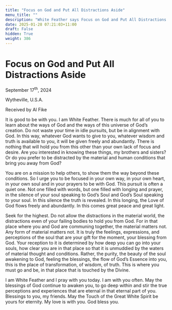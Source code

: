 ```yaml
---
title: "Focus on God and Put All Distractions Aside"
menu_title: ""
description: "White Feather says Focus on God and Put All Distractions Aside"
date: 2025-01-28 07:21:03+11:00
draft: False
hidden: True
weight: 386
---
```

# Focus on God and Put All Distractions Aside

September 17<sup>th</sup>, 2024

Wytheville, U.S.A.

Received by Al Fike 

It is good to be with you. I am White Feather. There is much for all of you to learn about the ways of God and the ways of this universe of God’s creation. Do not waste your time in idle pursuits, but be in alignment with God. In this way, whatever God wants to give to you, whatever wisdom and truth is available to you, it will be given freely and abundantly. There is nothing that will hold you from this other than your own lack of focus and desire. Are you interested in knowing these things, my brothers and sisters? Or do you prefer to be distracted by the material and human conditions that bring you away from God? 

You are on a mission to help others, to show them the way beyond these conditions. So I urge you to be focused in your own way, in your own heart, in your own soul and in your prayers to be with God. This pursuit is often a quiet one. Not one filled with words, but one filled with longing and prayer, in the silence of your soul speaking to God’s Soul and God’s Soul speaking to your soul. In this silence the truth is revealed. In this longing, the Love of God flows freely and abundantly. In this comes great peace and great light. 

Seek for the highest. Do not allow the distractions in the material world, the distractions even of your failing bodies to hold you from God. For in that place where you and God are communing together, the material matters not. Any form of material matters not. It is truly the feelings, expressions, and perceptions of the soul that are your gift for the moment, your blessing from God. Your reception to it is determined by how deep you can go into your souls, how clear you are in that place so that it is unmuddied by the waters of material thought and conditions. Rather, the purity, the beauty of the soul awakening to God, feeling the blessings, the flow of God’s Essence into you, this is the place of transformation, of wisdom, of truth. This is where you must go and be, in that place that is touched by the Divine. 

I am White Feather and I pray with you today. I am with you often. May the blessings of God continue to awaken you, to go deep within and stir the true perceptions and experiences that are eternal in that eternal part of you. Blessings to you, my friends. May the Touch of the Great White Spirit be yours for eternity. My love is with you. God bless you. 